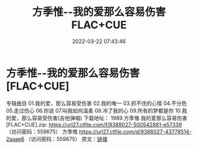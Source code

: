 ﻿---
title: 方季惟--我的爱那么容易伤害FLAC+CUE
date: 2022-03-22 07:43:46
categories: APE、FLAC、MP3
tags: 华语中文
---
# 方季惟--我的爱那么容易伤害[FLAC+CUE]

专辑曲目
01.我的爱，那么容易受伤害
02.我的唯一
03.抓不住的心情
04.不分色
05.走过伤心
06.你说
07.叫我如何温柔
08.冷了我的心
09.所有的梦都是你
10.我的爱，那么容易受伤害(吉他弹唱)
下载地址：
1989.方季惟.我的爱那么容易伤害[FLAC+CUE].zip: https://url27.ctfile.com/f/9388027-500542881-e57339
（访问密码：559675）
方季惟
https://url27.ctfile.com/d/9388027-43778514-2aaae6
（访问密码：559675）
原文：[链接](https://blog.sina.com.cn/s/blog_1647c7e7601030wb9.html)